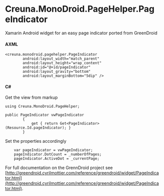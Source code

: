 Creuna.MonoDroid.PageHelper.PageIndicator
=========================================

Xamarin Android widget for an easy page indicator ported from GreenDroid


#### AXML
```
<creuna.monodroid.pagehelper.PageIndicator
        android:layout_width="match_parent"
        android:layout_height="wrap_content"
        android:id="@+id/pageIndicator"
        android:layout_gravity="bottom"
        android:layout_marginBottom="5dip" />
```

#### C\#

Get the view from markup

```
using Creuna.MonoDroid.PageHelper;

public PageIndicator vwPageIndicator
        {
            get { return Get<PageIndicator>(Resource.Id.pageIndicator); }
        }
```

Set the properties accordingly

```
	var pageIndicator = vwPageIndicator;
	pageIndicator.DotCount = _numberOfPages;
	pageIndicator.ActiveDot = _currentPage;

```

For full documentation on the GrennDroid project see [http://greendroid.cyrilmottier.com/reference/greendroid/widget/PageIndicator.html](http://greendroid.cyrilmottier.com/reference/greendroid/widget/PageIndicator.html).